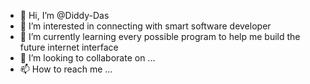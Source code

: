 - 👋 Hi, I’m @Diddy-Das
- 👀 I’m interested in connecting with smart software developer 
- 🌱 I’m currently learning every possible program to help me build the future internet interface 
- 💞️ I’m looking to collaborate on ...
- 📫 How to reach me ...

<!---
Diddy-Das/Diddy-Das is a ✨ special ✨ repository because its `README.md` (this file) appears on your GitHub profile.
You can click the Preview link to take a look at your changes.
--->
